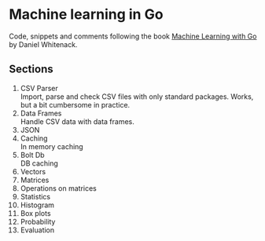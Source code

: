 # Machine learning in Go

Code, snippets and comments following the book [Machine Learning with Go](https://www.packtpub.com/big-data-and-business-intelligence/machine-learning-go) by Daniel Whitenack.

## Sections
1. CSV Parser<br>
Import, parse and check CSV files with only standard packages. Works, but a bit cumbersome in practice.
2. Data Frames<br>
Handle CSV data with data frames.
3. JSON
4. Caching<br>
In memory caching
5. Bolt Db<br>
DB caching
6. Vectors
7. Matrices
8. Operations on matrices
9. Statistics
10. Histogram
11. Box plots
12. Probability
13. Evaluation
